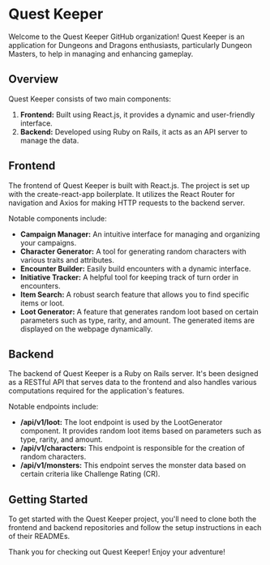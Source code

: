 # Quest Keeper

Welcome to the Quest Keeper GitHub organization! Quest Keeper is an application for Dungeons and Dragons enthusiasts, particularly Dungeon Masters, to help in managing and enhancing gameplay.

## Overview

Quest Keeper consists of two main components:

1. **Frontend:** Built using React.js, it provides a dynamic and user-friendly interface.
2. **Backend:** Developed using Ruby on Rails, it acts as an API server to manage the data.

## Frontend

The frontend of Quest Keeper is built with React.js. The project is set up with the create-react-app boilerplate. It utilizes the React Router for navigation and Axios for making HTTP requests to the backend server.

Notable components include:

- **Campaign Manager:** An intuitive interface for managing and organizing your campaigns.
- **Character Generator:** A tool for generating random characters with various traits and attributes.
- **Encounter Builder:** Easily build encounters with a dynamic interface.
- **Initiative Tracker:** A helpful tool for keeping track of turn order in encounters.
- **Item Search:** A robust search feature that allows you to find specific items or loot.
- **Loot Generator:** A feature that generates random loot based on certain parameters such as type, rarity, and amount. The generated items are displayed on the webpage dynamically.

## Backend

The backend of Quest Keeper is a Ruby on Rails server. It's been designed as a RESTful API that serves data to the frontend and also handles various computations required for the application's features.

Notable endpoints include:

- **/api/v1/loot:** The loot endpoint is used by the LootGenerator component. It provides random loot items based on parameters such as type, rarity, and amount.
- **/api/v1/characters:** This endpoint is responsible for the creation of random characters.
- **/api/v1/monsters:** This endpoint serves the monster data based on certain criteria like Challenge Rating (CR).

## Getting Started

To get started with the Quest Keeper project, you'll need to clone both the frontend and backend repositories and follow the setup instructions in each of their READMEs.


Thank you for checking out Quest Keeper! Enjoy your adventure!

